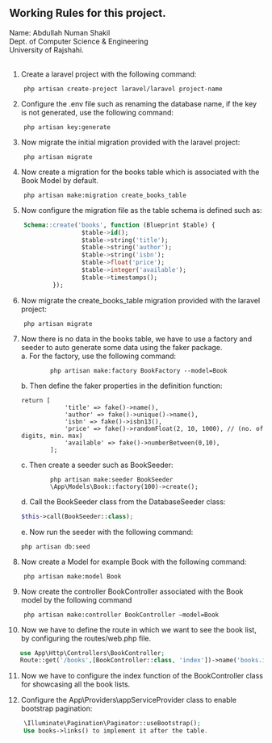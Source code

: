 ## Working Rules for this project.
Name: Abdullah Numan Shakil</br>
Dept. of Computer Science & Engineering</br>
University of Rajshahi.</br></br>

1. Create a laravel project with the  following command:
````
    php artisan create-project laravel/laravel project-name
````

2. Configure the .env file such as renaming the database name, if the key is not generated, use the following command:
````
    php artisan key:generate
````
3. Now migrate  the initial migration provided with the laravel project:
````
    php artisan migrate
````

4. Now create a migration for the books table which is associated with the Book Model by default.
````
    php artisan make:migration create_books_table
````
5. Now configure the migration file as the table schema is defined such as:
```sql
    Schema::create('books', function (Blueprint $table) {
                    $table->id();
                    $table->string('title');
                    $table->string('author');
                    $table->string('isbn');
                    $table->float('price');
                    $table->integer('available');
                    $table->timestamps();
            });
```
6. Now migrate  the create_books_table migration provided with the laravel project:
````
    php artisan migrate
````
7. Now there is no data in the books table, we have to use a factory and seeder to auto generate some data using the faker package.  
    a. For the factory, use the following command: 
    ````
            php artisan make:factory BookFactory --model=Book
    ````

    b. Then define the faker properties in the definition function:
    ```laravel
    return [
                'title' => fake()->name(),
                'author' => fake()->unique()->name(),
                'isbn' => fake()->isbn13(),
                'price' => fake()->randomFloat(2, 10, 1000), // (no. of digits, min. max)
                'available' => fake()->numberBetween(0,10),
            ];
    ```
    c. Then  create a seeder such as BookSeeder:
    ````
            php artisan make:seeder BookSeeder
            \App\Models\Book::factory(100)->create();
    ````

    d. Call the BookSeeder class from the DatabaseSeeder class:
    ```php
    $this->call(BookSeeder::class);
    ```


    e. Now run the seeder with the following command:
    ````
    php artisan db:seed
    ````
    
8. Now create a Model for example Book with the following command:
````
    php artisan make:model Book
````

9. Now create the controller BookController associated  with the Book model by the following command
````
    php artisan make:controller BookController –model=Book
````


10. Now we have to define the route in which we want to see the book list, by configuring the routes/web.php file.
````php
   use App\Http\Controllers\BookController;
   Route::get('/books',[BookController::class, 'index'])->name('books.index');
````
11. Now we have to configure the index function of the BookController class for showcasing all the book lists.



12. Configure the App\Providers\appServiceProvider class to enable bootstrap pagination:
````php
    \Illuminate\Pagination\Paginator::useBootstrap();
    Use books->links() to implement it after the table.
````


